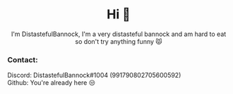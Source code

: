<h1 align="center">Hi 👋</h1>
<p align="center">I'm DistastefulBannock, I'm a very distasteful bannock and am hard to eat so don't try anything funny 😾</p>
 
 <h3>Contact:</h3>
 Discord: DistastefulBannock#1004 (991790802705600592)
 <br/>
 Github: You're already here 😒
